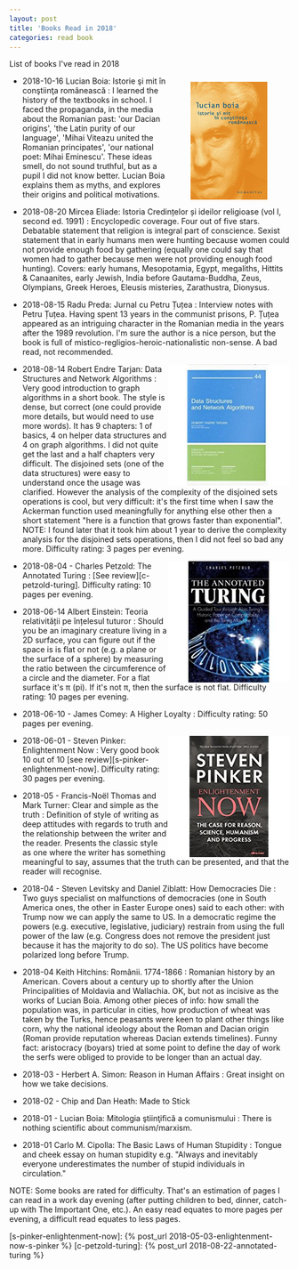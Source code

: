 ```yaml
---
layout: post
title: 'Books Read in 2018'
categories: read book
---
```


List of books I've read in 2018


<img
  align="right"
  alt="Book cover"
  style="padding: 10px 40px"
  src="/assets/2018-01-01-read/book_cover_lb_imcr.jpg">

- 2018-10-16 Lucian Boia: Istorie şi mit în conştiinţa românească
: I learned the history of the textbooks in school. I faced the propaganda, in
the media about the Romanian past: 'our Dacian origins', 'the Latin purity of
our language', 'Mihai Viteazu united the Romanian principates', 'our national
poet: Mihai Eminescu'. These ideas smell, do not sound truthful, but as a pupil
I did not know better. Lucian Boia explains them as myths, and explores their
origins and political motivations.


- 2018-08-20 Mircea Eliade: Istoria Credințelor și ideilor religioase (vol I, second ed. 1991)
: Encyclopedic coverage. Four out of five stars. Debatable statement that
religion is integral part of conscience. Sexist statement that in early humans
men were hunting because women could not provide enough food by gathering
(equally one could say that women had to gather because men were not providing
enough food hunting). Covers: early humans, Mesopotamia, Egypt, megaliths,
Hittits & Canaanites, early Jewish, India before Gautama-Buddha, Zeus,
Olympians, Greek Heroes, Eleusis misteries, Zarathustra, Dionysus.

- 2018-08-15 Radu Preda: Jurnal cu Petru Țuțea
: Interview notes with Petru Țuțea. Having spent 13 years in the communist
prisons, P. Țuțea appeared as an intriguing character in the Romanian media
in the years after the 1989 revolution. I'm sure the author is a nice person,
but the book is full of mistico-regligios-heroic-nationalistic non-sense. A bad
read, not recommended.

<img
  align="right"
  alt="Book cover"
  src="/assets/2018-01-01-read/book_cover_ret_dsna.jpg">

- 2018-08-14 Robert Endre Tarjan: Data Structures and Network Algorithms
: Very good introduction to graph algorithms in a short book. The style is
dense, but correct (one could provide more details, but would need to use more
words). It has 9 chapters: 1 of basics, 4 on helper data structures and 4 on
graph algorithms. I did not quite get the last and a half chapters very
difficult. The disjoined sets (one of the data structures) were easy to
understand once the usage was clarified. However the analysis of the complexity
of the disjoined sets operations is cool, but very difficult: it's the first
time when I saw the Ackerman function used meaningfully for anything else other
then a short statement "here is a function that grows faster than exponential".
NOTE: I found later that it took him about 1 year to derive the complexity
analysis for the disjoined sets operations, then I did not feel so bad any
more. Difficulty rating: 3 pages per evening.

<img
  align="right"
  alt="Book cover"
  src="/assets/2018-08-22-annotated-turing/book_cover.jpg">

- 2018-08-04 - Charles Petzold: The Annotated Turing
: [See review][c-petzold-turing].
Difficulty rating: 10 pages per evening.

- 2018-06-14 Albert Einstein: Teoria relativității pe înțelesul tuturor
: Should you be an imaginary creature living in a 2D surface, you can figure out
if the space is is flat or not (e.g. a plane or the surface of a sphere) by
measuring the ratio between the circumference of a circle and the diameter. For
a flat surface it's π (pi). If it's not π, then the surface is not flat.
Difficulty rating: 10 pages per evening.

- 2018-06-10 - James Comey: A Higher Loyalty
: Difficulty rating: 50 pages per evening.

<img
  align="right"
  alt="Book cover"
  src="/assets/2018-05-03-enlightenment-now-s-pinker/book_cover.jpg">

- 2018-06-01 - Steven Pinker: Enlightenment Now
: Very good book 10 out of 10 [see review][s-pinker-enlightenment-now].
Difficulty rating: 30 pages per evening.

- 2018-05 - Francis-Noël Thomas and Mark Turner: Clear and simple as the truth
: Definition of style of writing as deep attitudes with regards to truth and
the relationship between the writer and the reader. Presents the classic style
as one where the writer has something meaningful to say, assumes that the truth
can be presented, and that the reader will recognise.

- 2018-04 - Steven Levitsky and Daniel Ziblatt: How Democracies Die
: Two guys specialist on malfunctions of democracies (one in South America
ones, the other in Easter Europe ones) said to each other: with Trump now we
can apply the same to US. In a democratic regime the powers (e.g. executive,
legislative, judiciary) restrain from using the full power of the law (e.g.
Congress does not remove the president just because it has the majority to do
so). The US politics have become polarized long before Trump.

- 2018-04 Keith Hitchins: Românii. 1774-1866
: Romanian history by an American. Covers about a century up to shortly after
the Union Principalities of Moldavia and Wallachia. OK, but not as incisive as
the works of Lucian Boia. Among other pieces of info: how small the population
was, in particular in cities, how production of wheat was taken by the Turks,
hence peasants were keen to plant other things like corn, why the national
ideology about the Roman and Dacian origin (Roman provide reputation whereas
Dacian extends timelines). Funny fact: aristocracy (boyars) tried at some point
to define the day of work the serfs were obliged to provide to be longer than
an actual day.

- 2018-03 - Herbert A. Simon: Reason in Human Affairs
: Great insight on how we take decisions.

- 2018-02 - Chip and Dan Heath: Made to Stick

- 2018-01 - Lucian Boia: Mitologia ştiinţifică a comunismului
: There is nothing scientific about communism/marxism.

- 2018-01 Carlo M. Cipolla: The Basic Laws of Human Stupidity
: Tongue and cheek essay on human stupidity e.g. "Always and inevitably
everyone underestimates the number of stupid individuals in circulation."

NOTE: Some books are rated for difficulty. That's an estimation of pages I can
read in a work day evening (after putting children to bed, dinner, catch-up
with The Important One, etc.). An easy read equates to more pages per evening,
a difficult read equates to less pages.

[s-pinker-enlightenment-now]:  {% post_url 2018-05-03-enlightenment-now-s-pinker %}
[c-petzold-turing]:            {% post_url 2018-08-22-annotated-turing %}
